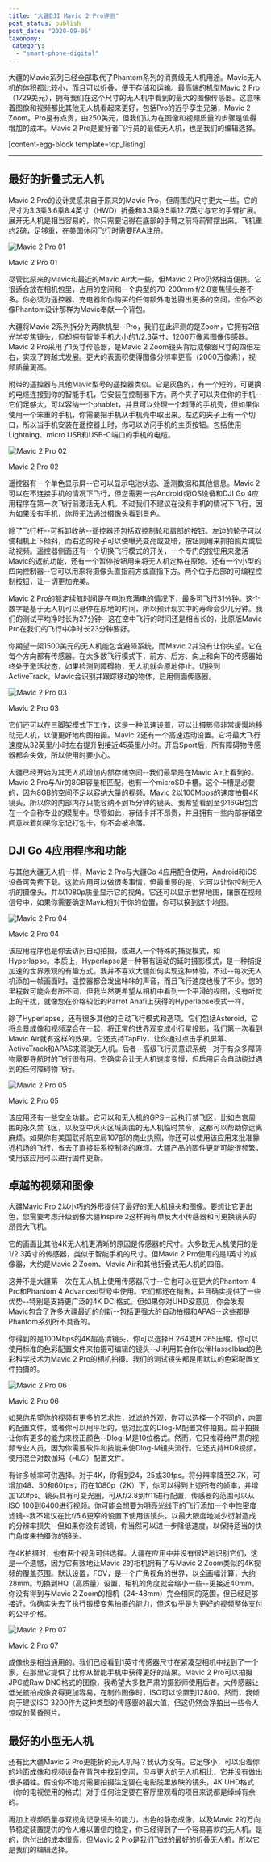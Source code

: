 ```yaml
---
title: "大疆DJI Mavic 2 Pro评测"
post_status: publish
post_date: "2020-09-06"
taxonomy:
 category: 
  - "smart-phone-digital"
---
```


大疆的Mavic系列已经全部取代了Phantom系列的消费级无人机用途。Mavic无人机的体积都比较小，而且可以折叠，便于存储和运输。最高端的机型Mavic 2 Pro（1729美元），拥有我们在这个尺寸的无人机中看到的最大的图像传感器。这意味着图像和视频都比其他无人机看起来更好，包括Pro的近乎孪生兄弟，Mavic 2 Zoom。Pro是有点贵，由250美元，但我们认为在图像和视频质量的步骤是值得增加的成本。Mavic 2 Pro是爱好者飞行员的最佳无人机，也是我们的编辑选择。

[content-egg-block template=top_listing]

* * *

## 最好的折叠式无人机

Mavic 2 Pro的设计灵感来自于原来的Mavic Pro，但周围的尺寸更大一些。它的尺寸为3.3乘3.6乘8.4英寸（HWD）折叠和3.3乘9.5乘12.7英寸与它的手臂扩展。展开无人机是相当容易的，你只需要记得在底部的手臂之前将前臂摆出来。飞机重约2磅，足够重，在美国休闲飞行时需要FAA注册。

![Mavic 2 Pro 01](https://cdn.fendou.la/ossdata/wp-content/uploads/2019/07/Mavic-2-Pro-01.jpg)

Mavic 2 Pro 01

尽管比原来的Mavic和最近的Mavic Air大一些，但Mavic 2 Pro仍然相当便携。它很适合放在相机包里，占用的空间和一个典型的70-200mm f/2.8变焦镜头差不多。你必须为遥控器、充电器和你购买的任何额外电池腾出更多的空间，但你不必像Phantom设计那样为Mavic奉献一个背包。

大疆将Mavic 2系列拆分为两款机型--Pro，我们在此评测的是Zoom，它拥有2倍光学变焦镜头，但却拥有智能手机大小的1/2.3英寸、1200万像素图像传感器。Mavic 2 Pro采用了1英寸传感器，是Mavic 2 Zoom镜头背后成像器尺寸的四倍左右，实现了跨越式发展。更大的表面积使得图像分辨率更高（2000万像素），视频质量更高。

附带的遥控器与其他Mavic型号的遥控器类似。它是灰色的，有一个短的，可更换的电缆连接到你的智能手机，它安装在控制器下方。两个夹子可以夹住你的手机--它们足够大，可以容纳一个phablet，并且可以处理一个超薄的手机壳，但如果你使用一个笨重的手机，你需要把手机从手机壳中取出来。左边的夹子上有一个切口，所以当手机安装在遥控器上时，你可以访问手机的主页按钮。包括使用Lightning、micro USB和USB-C端口的手机的电缆。

![Mavic 2 Pro 02](https://cdn.fendou.la/ossdata/wp-content/uploads/2019/07/Mavic-2-Pro-02.jpg)

Mavic 2 Pro 02

遥控器有一个单色显示屏--它可以显示电池状态、遥测数据和其他信息。Mavic 2可以在不连接手机的情况下飞行，但您需要一台Android或iOS设备和DJI Go 4应用程序在第一次飞行前激活无人机。不过我们不建议在没有手机的情况下飞行，因为如果没有手机，你将无法通过摄像头看到景色。

除了飞行杆--可拆卸收纳--遥控器还包括双控制轮和肩部的按钮。左边的轮子可以使相机上下倾斜，而右边的轮子可以使曝光变亮或变暗，按钮则用来抓拍照片或启动视频。遥控器侧面还有一个切换飞行模式的开关，一个专门的按钮用来激活Mavic的返航功能，还有一个暂停按钮用来将无人机定格在原地。还有一个小型的四向控制器--它可以用来将摄像头直指前方或直指下方。两个位于后部的可编程控制按钮，让一切更加完美。

Mavic 2 Pro的额定续航时间是在电池充满电的情况下，最多可飞行31分钟。这个数字是基于无人机可以悬停在原地的时间，所以预计现实中的寿命会少几分钟。我们的测试平均净时长为27分钟--这在空中飞行的时间还是相当长的，比原版Mavic Pro在我们的飞行中净时长23分钟要好。

你期望一架1500美元的无人机能包含避障系统，而Mavic 2并没有让你失望。它在每个方向都有传感器。在大多数飞行模式下，前方、后方、向上和向下的传感器始终处于激活状态，如果检测到障碍物，无人机就会原地停止。切换到ActiveTrack，Mavic会识别并跟踪移动的物体，启用侧面传感器。

![Mavic 2 Pro 03](https://cdn.fendou.la/ossdata/wp-content/uploads/2019/07/Mavic-2-Pro-03.jpg)

Mavic 2 Pro 03

它们还可以在三脚架模式下工作，这是一种低速设置，可以让摄影师非常缓慢地移动无人机，以便更好地构图拍摄。Mavic 2还有一个高速运动设置。它将最大飞行速度从32英里/小时左右提升到接近45英里/小时。开启Sport后，所有障碍物传感器都会失效，所以使用时要小心。

大疆已经开始为其无人机增加内部存储空间--我们最早是在Mavic Air上看到的。Mavic 2 Pro与Air的8GB容量相匹配，也有一个microSD卡槽。这个卡槽是必要的，因为8GB的空间不足以容纳大量的视频。Mavic 2以100Mbps的速度拍摄4K镜头，所以你的内部内存只能容纳不到15分钟的镜头。我希望看到至少16GB包含在一个自称专业的模型中。尽管如此，存储卡并不昂贵，并且拥有一些内部存储空间意味着如果你忘记打包卡，你不会被冷落。

## DJI Go 4应用程序和功能

与其他大疆无人机一样，Mavic 2 Pro与大疆Go 4应用配合使用，Android和iOS设备可免费下载。这款应用可以做很多事情，但最重要的是，它可以让你控制无人机的摄像头，并以1080p质量显示它的视角。它还可以显示世界地图，镶嵌在视频信号中，如果你需要确定Mavic相对于你的位置，你可以换到这个地图。

![Mavic 2 Pro 04](https://cdn.fendou.la/ossdata/wp-content/uploads/2019/07/Mavic-2-Pro-04.png)

Mavic 2 Pro 04

该应用程序也是你去访问自动拍摄，或进入一个特殊的捕捉模式，如Hyperlapse。本质上，Hyperlapse是一种带有运动的延时摄影模式，是一种捕捉加速的世界景观的有趣方式。我并不喜欢大疆如何实现这种体验，不过--每次无人机添加一帧画面时，遥控器都会发出咔咔的声音，而且飞行速度也慢了不少。您的里程数可能会有所不同，但我当然更希望从相机中看到一个平滑的视图，没有听觉上的干扰，就像您在价格较低的Parrot Anafi上获得的Hyperlapse模式一样。

除了Hyperlapse，还有很多其他的自动飞行模式和选项。它们包括Asteroid，它将全景成像和视频混合在一起，将正常的世界观变成小行星投影，我们第一次看到Mavic Air就有这样的效果。它还支持TapFly，让你通过点击手机屏幕、ActiveTrack和APAS来驾驶无人机。后者--高级飞行员意识系统--对于有众多障碍物需要导航时的飞行很有用。它确实会让无人机速度变慢，但启用后会自动绕过遇到的任何障碍物飞行。

![Mavic 2 Pro 05](https://cdn.fendou.la/ossdata/wp-content/uploads/2019/07/Mavic-2-Pro-05.jpg)

Mavic 2 Pro 05

该应用还有一些安全功能。它可以和无人机的GPS一起执行禁飞区，比如白宫周围的永久禁飞区，以及空中灭火区域周围的无人机临时禁令，这都可以帮助你远离麻烦。如果你有美国联邦航空局107部的商业执照，你还可以使用该应用来批准靠近机场的飞行，省去了直接联系控制塔的麻烦。大疆产品的固件更新可能很频繁，使用该应用可以进行固件更新。

## 卓越的视频和图像

大疆Mavic Pro 2以小巧的外形提供了最好的无人机镜头和图像。要想让它更出色，您需要考虑升级到像大疆Inspire 2这样拥有单反大小传感器和可更换镜头的昂贵大飞机。

它的画面比其他4K无人机更清晰的原因是传感器的尺寸。大多数无人机使用的是1/2.3英寸的传感器，类似于智能手机的尺寸。但Mavic 2 Pro使用的是1英寸的成像器，大约是Mavic 2 Zoom、Mavic Air和其他折叠式无人机的四倍。

这并不是大疆第一次在无人机上使用传感器尺寸--它也可以在更大的Phantom 4 Pro和Phantom 4 Advanced型号中使用。它们都还在销售，并且确实提供了一些优势--特别是支持更广泛的4K DCI格式。但如果你对UHD没意见，你会发现Mavic包含了许多大疆最近的创新--包括更强大的自动拍摄和APAS--这些都是Phantom系列所不具备的。

你得到的是100Mbps的4K超高清镜头，你可以选择H.264或H.265压缩。你可以使用标准的色彩配置文件来拍摄可编辑的镜头--JI利用其合作伙伴Hasselblad的色彩科学技术为Mavic 2 Pro的相机拍摄。我们的测试镜头都是用默认的色彩配置文件拍摄的。

![Mavic 2 Pro 06](https://cdn.fendou.la/ossdata/wp-content/uploads/2019/07/Mavic-2-Pro-06.jpg)

Mavic 2 Pro 06

如果你希望你的视频有更多的艺术性，过滤的外观，你可以选择一个不同的，内置的配置文件，或者你可以用平坦的，低对比度的Dlog-M配置文件拍摄。扁平拍摄让你有更多的能力来校正颜色--Dlog-M是10位格式。然而，它只推荐给严肃的视频专业人员，因为你需要软件和技能来使Dlog-M镜头流行。它还支持HDR视频，使用混合对数伽玛（HLG）配置文件。

有许多帧率可供选择。对于4K，你得到24，25或30fps。将分辨率降至2.7K，可增加48、50和60fps，而在1080p（2K）下，你可以得到上述所有的帧率，并增加120fps。镜头具有可变光圈，可从f/2.8到f/11进行配置，传感器的范围可以从ISO 100到6400进行视频。你可能会想要为明亮光线下的飞行添加一个中性密度滤镜--我不建议在比f/5.6更窄的设置下使用该镜头，以最大限度地减少衍射造成的分辨率损失--但如果你没有滤镜，你当然可以进一步降低速度，以保持适当的快门角度来拍摄你的镜头。

在4K拍摄时，也有两个视角可供选择。大疆在应用中并没有很好地识别它们，这是一个遗憾，因为它有效地让Mavic 2的相机拥有了与Mavic 2 Zoom类似的4K视频的覆盖范围。默认设置，FOV，是一个广角视角的世界，以全画幅计算，大约28mm。切换到HQ（高质量）设置，相机的角度就会缩小一些--更接近40mm。你没有得到与Mavic 2 Zoom的相机（24-48mm）完全相同的范围，但已经足够接近。你确实失去了执行锻模变焦拍摄的能力，但这似乎是为更好的视频整体支付的公平价格。

![Mavic 2 Pro 07](https://cdn.fendou.la/ossdata/wp-content/uploads/2019/07/Mavic-2-Pro-07.jpg)

Mavic 2 Pro 07

成像也是相当通用的。我们已经看到1英寸传感器尺寸在紧凑型相机中找到了一个家，在那里它提供了比你从智能手机中获得更好的结果。Mavic 2 Pro可以拍摄JPG或Raw DNG格式的图像，我希望大多数严肃的摄影师使用后者。大传感器让低光航拍成像变得更加容易，在制作图像时，ISO可以设置到12800。然而，我倾向于建议ISO 3200作为这种类型的传感器的最大值，但这仍然会净拍出一些令人惊叹的黄昏照片。

## 最好的小型无人机

还有比大疆Mavic 2 Pro更能折的无人机吗？我认为没有。它足够小，可以沿着你的地面成像和视频设备在背包中找到空间，但与更大的无人机相比，它并没有做出很多牺牲。假设你不绝对需要拍摄注定要在电影院里放映的镜头，4K UHD格式（你的电视使用的格式）对于任何注定要在客厅里观看的项目来说都是绰绰有余的。

再加上视频质量与双视角记录镜头的能力，出色的静态成像，以及Mavic 2的万向节稳定装置提供的令人难以置信的稳定，你已经得到了一个容易喜欢的无人机。是的，你付出的成本很高，但Mavic 2 Pro是我们飞过的最好的折叠无人机，所以它是我们的编辑选择。
